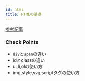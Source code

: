 ```yaml
---
id: html
title: HTMLの基礎
---
```


[参考記事](https://developer.mozilla.org/ja/docs/Learn/Getting_started_with_the_web/HTML_basics)

### Check Points

- ```div```と```span```の違い
- idとclassの違い
- ul,li,olの使い方
- img,style,svg,scriptタグの使い方